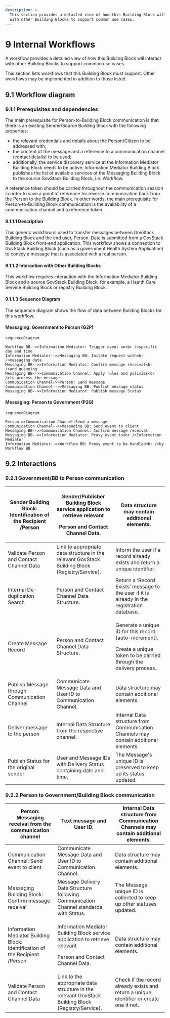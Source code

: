 ```yaml
---
description: >-
  This section provides a detailed view of how this Building Block will interact
  with other Building Blocks to support common use cases.
---
```


# 9 Internal Workflows

A workflow provides a detailed view of how this Building Block will interact with other Building Blocks to support common use cases.

This section lists workflows that this Building Block must support. Other workflows may be implemented in addition to those listed.

## 9.1   Workflow diagram <a href="#_z337ya" id="_z337ya"></a>

### 9.1.1 Prerequisites and dependencies <a href="#_3j2qqm3" id="_3j2qqm3"></a>

The main prerequisite for Person-to-Building Block communication is that there is an existing Sender/Source Building Block with the following properties:

* the relevant credentials and details about the Person/Citizen to be addressed with;
* the content of the message and a reference to a communication channel (contact details) to be used;
* additionally, the service discovery service at the Information Mediator Building Block needs to be active. Information Mediator Building Block publishes the list of available services of the Messaging Building Block to the source GovStack Building Block, i.e. Workflow.

A reference token should be carried throughout the communication session in order to save a point of reference for reverse communication back from the Person to the Building Block. In other words, the main prerequisite for Person-to-Building Block communication is the availability of a communication channel and a reference token.

#### **9.1.1.1      Description**

This generic workflow is used to transfer messages between GovStack Building Block and the end user, Person. Data is submitted from a GovStack Building Block front-end application. This workflow shows a connection to GovStack Building Block (such as a government Health System Application) to convey a message that is associated with a real person.

#### **9.1.1.2      Interaction with Other Building Blocks**

This workflow requires interaction with the Information Mediator Building Block and a source GovStack Building Block, for example, a Health Care Service Building Block or registry Building Block.

#### **9.1.1.3      Sequence Diagram**

The sequence diagram shows the flow of data between Building Blocks for this workflow.

#### Messaging: Government to Person (G2P)

```mermaid
sequenceDiagram

Workflow BB-->>Information Mediator: Trigger event on<br />specific day and time
Information Mediator-->>Messaging BB: Initate request with<br />messaging data
Messaging BB-->>Information Mediator: Confirm message receival<br />and queueing
Messaging BB-->>Communication Channel: Apply rules and policies<br />to process the message
Communication Channel->>Person: Send message
Communication Channel-->>Messaging BB: Publish message status
Messaging BB-->>Information Mediator: Publish message Status
```

#### Messaging: Person to Government (P2G)

```mermaid
sequenceDiagram

Person->>Communication Channel:Send a message
Communication Channel-->>Messaging BB: Send event to client
Messaging BB-->>Communication Channel: Confirm message receival
Messaging BB-->>Information Mediator: Proxy event to<br />Information Mediator
Information Mediator-->>Workflow BB: Proxy event to be handled<br />by Workflow BB
```

## **9.2 Interactions**

### **9.2.1 Government/BB to Person communication**



| Sender Building Block: Identification of the Recipient /Person | <p>Sender/Publisher Building Block service application to retrieve relevant</p><p>Person and Contact Channel Data.</p> | Data structure may contain additional elements.                                                                                       |
| -------------------------------------------------------------- | ---------------------------------------------------------------------------------------------------------------------- | ------------------------------------------------------------------------------------------------------------------------------------- |
| Validate Person and Contact Channel Data                       | Link to appropriate data structure in the relevant GovStack Building Block (Registry/Service).                         | Inform the user if a record already exists and return a unique identifier.                                                            |
| Internal De-duplication Search                                 | Person and Contact Channel Data Structure.                                                                             | Return a ‘Record Exists’ message to the user if it is already in the registration database.                                           |
| Create Message Record                                          | Person and Contact Channel Data Structure.                                                                             | <p>Generate a unique ID for this record (auto-increment).</p><p>Create a unique token to be carried through the delivery process.</p> |
| Publish Message through Communication Channel                  | Communicate Message Data and User ID to Communication Channel.                                                         | Data structure may contain additional elements.                                                                                       |
| Deliver message to the person                                  | Internal Data Structure from the respective channel.                                                                   | Internal Data structure from Communication Channels may contain additional elements.                                                  |
| Publish Status for the original sender                         | User and Message IDs with Delivery Status containing date and time.                                                    | The Message's unique ID is preserved to keep up its status updated.                                                                   |

### **9.2.2** Person to Government/Building Block communication

| Person: Messaging receival from the communication channel                    | Text message and User ID.                                                                                                  | Internal Data structure from Communication Channels may contain additional elements.    |
| ---------------------------------------------------------------------------- | -------------------------------------------------------------------------------------------------------------------------- | --------------------------------------------------------------------------------------- |
| Communication Channel: Send event to client                                  | Communicate Message Data and User ID to Communication Channel.                                                             | Data structure may contain additional elements.                                         |
| Messaging Building Block: Confirm message receival                           | Message Delivery Data Structure following Communication Channel standards with Status.                                     | The Message unique ID is collected to keep up other statuses updated.                   |
| Information Mediator Building Block: Identification of the Recipient /Person | <p>Information Mediator Building Block service application to retrieve relevant</p><p>Person and Contact Channel Data.</p> | Data structure may contain additional elements.                                         |
| Validate Person and Contact Channel Data                                     | Link to the appropriate data structure in the relevant GovStack Building Block (Registry/Service).                         | Check if the record already exists and return a unique identifier or create one if not. |
